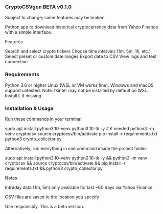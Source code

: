 ### CryptoCSVgen BETA v0.1.0
Subject to change; some features may be broken.

Python app to download historical cryptocurrency data from Yahoo Finance with a simple interface.

Features

Search and select crypto tickers
Choose time intervals (1m, 5m, 1h, etc.)
Select preset or custom date ranges
Export data to CSV
View logs and test connection

### Requirements
Python 3.8 or higher
Linux (WSL or VM works fine). Windows and macOS support untested.
Note: tkinter may not be installed by default on WSL. Install it if missing.

### Installation & Usage

Run these commands in your terminal:

sudo apt install python3.10-venv python3.10-tk -y # if needed
python3 -m venv cryptocsv
source cryptocsv/bin/activate
pip install -r requirements.txt
python3 crypto_collector.py

Alternatively, run everything in one command inside the project folder:

sudo apt install python3.10-venv python3.10-tk -y && python3 -m venv cryptocsv && source cryptocsv/bin/activate && pip install -r requirements.txt && python3 crypto_collector.py

Notes

Intraday data (1m, 5m) only available for last ~60 days via Yahoo Finance

CSV files are saved to the location you specify

Use responsibly. This is a beta version.
